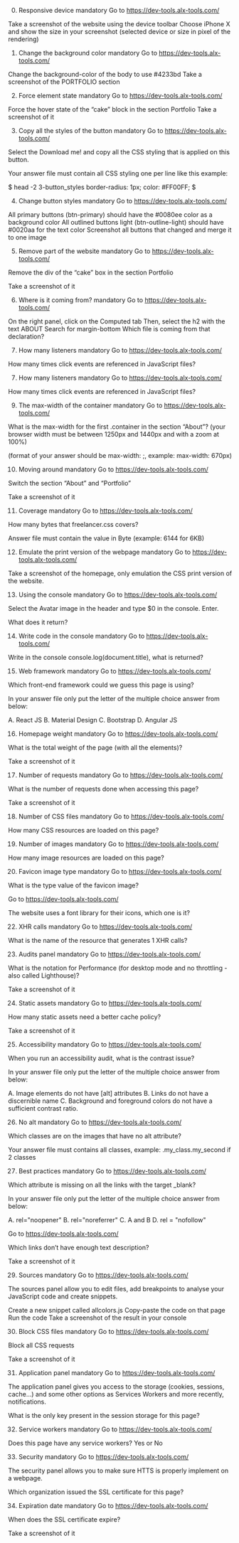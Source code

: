 0. Responsive device
mandatory
Go to https://dev-tools.alx-tools.com/

Take a screenshot of the website using the device toolbar Choose iPhone X and show the size in your screenshot (selected device or size in pixel of the rendering)

1. Change the background color
mandatory
Go to https://dev-tools.alx-tools.com/

Change the background-color of the body to use #4233bd Take a screenshot of the PORTFOLIO section

2. Force element state
mandatory
Go to https://dev-tools.alx-tools.com/

Force the hover state of the “cake” block in the section Portfolio Take a screenshot of it

3. Copy all the styles of the button
mandatory
Go to https://dev-tools.alx-tools.com/

Select the Download me! and copy all the CSS styling that is applied on this button.

Your answer file must contain all CSS styling one per line like this example:

$ head -2 3-button_styles
border-radius: 1px;
color: #FF00FF;
$

4. Change button styles
mandatory
Go to https://dev-tools.alx-tools.com/

All primary buttons (btn-primary) should have the #0080ee color as a background color
All outlined buttons light (btn-outline-light) should have #0020aa for the text color
Screenshot all buttons that changed and merge it to one image

5. Remove part of the website
mandatory
Go to https://dev-tools.alx-tools.com/

Remove the div of the “cake” box in the section Portfolio

Take a screenshot of it

6. Where is it coming from?
mandatory
Go to https://dev-tools.alx-tools.com/

On the right panel, click on the Computed tab
Then, select the h2 with the text ABOUT
Search for margin-bottom
Which file is coming from that declaration?

7. How many listeners
mandatory
Go to https://dev-tools.alx-tools.com/

How many times click events are referenced in JavaScript files?

7. How many listeners
mandatory
Go to https://dev-tools.alx-tools.com/

How many times click events are referenced in JavaScript files?

9. The max-width of the container
mandatory
Go to https://dev-tools.alx-tools.com/

What is the max-width for the first .container in the section “About”? (your browser width must be between 1250px and 1440px and with a zoom at 100%)

(format of your answer should be max-width: <VALUE>;, example: max-width: 670px)

10. Moving around
mandatory
Go to https://dev-tools.alx-tools.com/

Switch the section “About” and “Portfolio”

Take a screenshot of it

11. Coverage
mandatory
Go to https://dev-tools.alx-tools.com/

How many bytes that freelancer.css covers?

Answer file must contain the value in Byte (example: 6144 for 6KB)

12. Emulate the print version of the webpage
mandatory
Go to https://dev-tools.alx-tools.com/

Take a screenshot of the homepage, only emulation the CSS print version of the website.

13. Using the console
mandatory
Go to https://dev-tools.alx-tools.com/

Select the Avatar image in the header and type $0 in the console. Enter.

What does it return?

14. Write code in the console
mandatory
Go to https://dev-tools.alx-tools.com/

Write in the console console.log(document.title), what is returned?

15. Web framework
mandatory
Go to https://dev-tools.alx-tools.com/

Which front-end framework could we guess this page is using?

In your answer file only put the letter of the multiple choice answer from below:

A. React JS
B. Material Design
C. Bootstrap
D. Angular JS

16. Homepage weight
mandatory
Go to https://dev-tools.alx-tools.com/

What is the total weight of the page (with all the elements)?

Take a screenshot of it

17. Number of requests
mandatory
Go to https://dev-tools.alx-tools.com/

What is the number of requests done when accessing this page?

Take a screenshot of it

18. Number of CSS files
mandatory
Go to https://dev-tools.alx-tools.com/

How many CSS resources are loaded on this page?

19. Number of images
mandatory
Go to https://dev-tools.alx-tools.com/

How many image resources are loaded on this page?

20. Favicon image type
mandatory
Go to https://dev-tools.alx-tools.com/

What is the type value of the favicon image?

Go to https://dev-tools.alx-tools.com/

The website uses a font library for their icons, which one is it?

22. XHR calls
mandatory
Go to https://dev-tools.alx-tools.com/

What is the name of the resource that generates 1 XHR calls?

23. Audits panel
mandatory
Go to https://dev-tools.alx-tools.com/

What is the notation for Performance (for desktop mode and no throttling - also called Lighthouse)?

Take a screenshot of it

24. Static assets
mandatory
Go to https://dev-tools.alx-tools.com/

How many static assets need a better cache policy?

Take a screenshot of it

25. Accessibility
mandatory
Go to https://dev-tools.alx-tools.com/

When you run an accessibility audit, what is the contrast issue?

In your answer file only put the letter of the multiple choice answer from below:

A. Image elements do not have [alt] attributes
B. Links do not have a discernible name
C. Background and foreground colors do not have a sufficient contrast ratio.

26. No alt
mandatory
Go to https://dev-tools.alx-tools.com/

Which classes are on the images that have no alt attribute?

Your answer file must contains all classes, example: .my_class.my_second if 2 classes

27. Best practices
mandatory
Go to https://dev-tools.alx-tools.com/

Which attribute is missing on all the links with the target _blank?

In your answer file only put the letter of the multiple choice answer from below:

A. rel="noopener"
B. rel="noreferrer"
C. A and B
D. rel = "nofollow"

Go to https://dev-tools.alx-tools.com/

Which <a> links don’t have enough text description?

Take a screenshot of it

29. Sources
mandatory
Go to https://dev-tools.alx-tools.com/

The sources panel allow you to edit files, add breakpoints to analyse your JavaScript code and create snippets.

Create a new snippet called allcolors.js
Copy-paste the code on that page
Run the code
Take a screenshot of the result in your console

30. Block CSS files
mandatory
Go to https://dev-tools.alx-tools.com/

Block all CSS requests

Take a screenshot of it

31. Application panel
mandatory
Go to https://dev-tools.alx-tools.com/

The application panel gives you access to the storage (cookies, sessions, cache…) and some other options as Services Workers and more recently, notifications.

What is the only key present in the session storage for this page?

32. Service workers
mandatory
Go to https://dev-tools.alx-tools.com/

Does this page have any service workers? Yes or No

33. Security
mandatory
Go to https://dev-tools.alx-tools.com/

The security panel allows you to make sure HTTS is properly implement on a webpage.

Which organization issued the SSL certificate for this page?

34. Expiration date
mandatory
Go to https://dev-tools.alx-tools.com/

When does the SSL certificate expire?

Take a screenshot of it